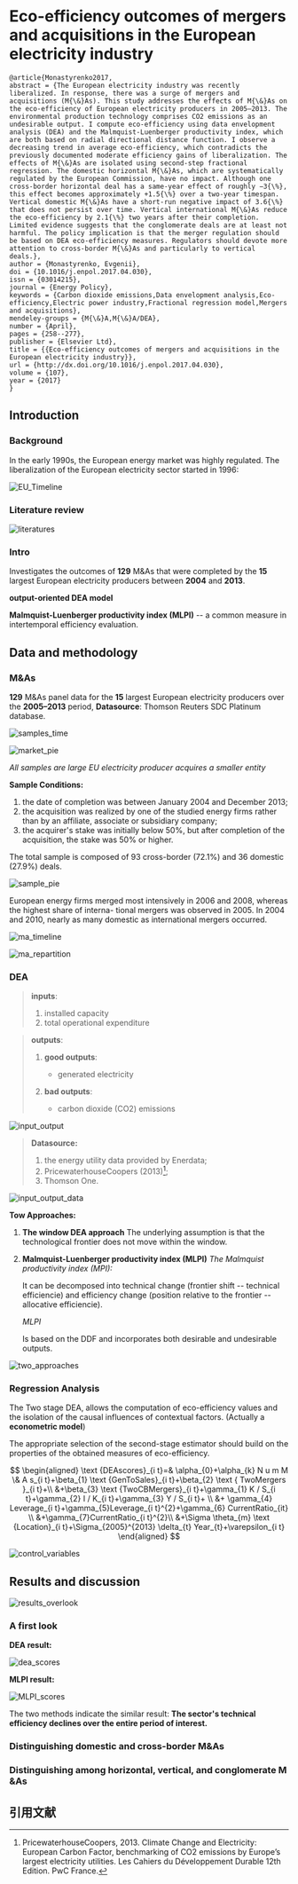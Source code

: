 # Eco-efficiency outcomes of mergers and acquisitions in the European electricity industry
<!--Eco-efficiency outcomes of mergers and acquisitions in the European electricity industry-->
<!--2019-05-22-->

```
@article{Monastyrenko2017,
abstract = {The European electricity industry was recently liberalized. In response, there was a surge of mergers and acquisitions (M{\&}As). This study addresses the effects of M{\&}As on the eco-efficiency of European electricity producers in 2005–2013. The environmental production technology comprises CO2 emissions as an undesirable output. I compute eco-efficiency using data envelopment analysis (DEA) and the Malmquist-Luenberger productivity index, which are both based on radial directional distance function. I observe a decreasing trend in average eco-efficiency, which contradicts the previously documented moderate efficiency gains of liberalization. The effects of M{\&}As are isolated using second-step fractional regression. The domestic horizontal M{\&}As, which are systematically regulated by the European Commission, have no impact. Although one cross-border horizontal deal has a same-year effect of roughly −3{\%}, this effect becomes approximately +1.5{\%} over a two-year timespan. Vertical domestic M{\&}As have a short-run negative impact of 3.6{\%} that does not persist over time. Vertical international M{\&}As reduce the eco-efficiency by 2.1{\%} two years after their completion. Limited evidence suggests that the conglomerate deals are at least not harmful. The policy implication is that the merger regulation should be based on DEA eco-efficiency measures. Regulators should devote more attention to cross-border M{\&}As and particularly to vertical deals.},
author = {Monastyrenko, Evgenii},
doi = {10.1016/j.enpol.2017.04.030},
issn = {03014215},
journal = {Energy Policy},
keywords = {Carbon dioxide emissions,Data envelopment analysis,Eco-efficiency,Electric power industry,Fractional regression model,Mergers and acquisitions},
mendeley-groups = {M{\&}A,M{\&}A/DEA},
number = {April},
pages = {258--277},
publisher = {Elsevier Ltd},
title = {{Eco-efficiency outcomes of mergers and acquisitions in the European electricity industry}},
url = {http://dx.doi.org/10.1016/j.enpol.2017.04.030},
volume = {107},
year = {2017}
}
```

## Introduction

### Background

In the early 1990s, the European energy market was highly regulated. The liberalization of the European electricity sector started in 1996:

![EU_Timeline](Monastyrenko2017/img/EU_Timeline.png)

### Literature review

![literatures](Monastyrenko2017/img/literatures.png)

### Intro

Investigates the outcomes of **129** M&As that were completed by the **15** largest European electricity producers between **2004** and **2013**.

**output-oriented DEA model**

**Malmquist-Luenberger productivity index (MLPI)** -- a common measure in intertemporal efficiency evaluation.

## Data and methodology

### M&As

**129** M&As panel data for the **15** largest European electricity producers over the **2005–2013** period, **Datasource**: Thomson Reuters SDC Platinum database.

![samples_time](Monastyrenko2017/img/samples_time.png)

![market_pie](Monastyrenko2017/img/market_pie.png)

*All samples are large EU electricity producer acquires a smaller entity*

**Sample Conditions:**
1. the date of completion was between January 2004 and December 2013;
2. the acquisition was realized by one of the studied energy firms rather than by an affiliate, associate or subsidiary company;
3. the acquirer's stake was initially below 50%, but after completion of the acquisition, the stake was 50% or higher.

The total sample is composed of 93 cross-border (72.1%) and 36 domestic (27.9%) deals.

![sample_pie](Monastyrenko2017/img/sample_pie.png)

European energy firms merged most intensively in 2006 and 2008, whereas the highest share of interna- tional mergers was observed in 2005. In 2004 and 2010, nearly as many domestic as international mergers occurred.

![ma_timeline](Monastyrenko2017/img/ma_timeline.png)

![ma_repartition](Monastyrenko2017/img/ma_repartition.png)

### DEA

> **inputs**:
> 1. installed capacity
> 2. total operational expenditure 

> **outputs**:
> 1. **good outputs**: 
>    * generated electricity
>
> 2. **bad outputs**: 
>    * carbon dioxide (CO2) emissions

![input_output](Monastyrenko2017/img/input_output.png)

> **Datasource:**
> 1. the energy utility data provided by Enerdata;
> 2. PricewaterhouseCoopers (2013)[^PricewaterhouseCoopers2013];
> 3. Thomson One.

![input_output_data](Monastyrenko2017/img/input_output_data.png)

**Tow Approaches:**
1. **The window DEA approach**
   The underlying assumption is that the technological frontier does not move within the window.
2. **Malmquist-Luenberger productivity index (MLPI)**
   *The Malmquist productivity index (MPI):*

   It can be decomposed into technical change (frontier shift -- technical efficiencie) and efficiency change (position relative to the frontier -- allocative efficiencie).

   *MLPI*

   Is based on the DDF and incorporates both desirable and undesirable outputs.

![two_approaches](Monastyrenko2017/img/two_approaches.png)

### Regression Analysis

The Two stage DEA, allows the computation of eco-efficiency values and the isolation of the causal influences of contextual factors. (Actually a **econometric model**)

The appropriate selection of the second-stage estimator should build on the properties of the obtained measures of eco-efficiency.

$$
\begin{aligned} \text {DEAscores}_{i t}=& \alpha_{0}+\alpha_{k} N u m M \& A s_{i t}+\beta_{1} \text {GenToSales}_{i t}+\beta_{2} \text { TwoMergers }_{i t}+\\ &+\beta_{3} \text {TwoCBMergers}_{i t}+\gamma_{1} K / S_{i t}+\gamma_{2} I / K_{i t}+\gamma_{3} Y / S_{i t}+ \\ &+ \gamma_{4} Leverage_{i t}+\gamma_{5}Leverage_{i t}^{2}+\gamma_{6} CurrentRatio_{it}
\\ &+\gamma_{7}CurrentRatio_{i t}^{2}\\ &+\Sigma \theta_{m} \text {Location}_{i t}+\Sigma_{2005}^{2013} \delta_{t} Year_{t}+\varepsilon_{i t}
\end{aligned}
$$

![control_variables](Monastyrenko2017/img/control_variables.png)


## Results and discussion

![results_overlook](Monastyrenko2017/img/results_overlook.png)

### A first look

**DEA result:**

![dea_scores](Monastyrenko2017/img/dea_scores.png)

**MLPI result:**

![MLPI_scores](Monastyrenko2017/img/MLPI_scores.png)

The two methods indicate the similar result: **The sector's technical efficiency declines over the entire period of interest.**

### Distinguishing domestic and cross-border M&As

### Distinguishing among horizontal, vertical, and conglomerate M &As

引用文献
---

[^PricewaterhouseCoopers2013]: PricewaterhouseCoopers, 2013. Climate Change and Electricity: European Carbon Factor, benchmarking of CO2 emissions by Europe’s largest electricity utilities. Les Cahiers du Développement Durable 12th Edition. PwC France.
